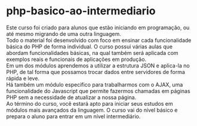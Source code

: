 # php-basico-ao-intermediario
 Este curso foi criado para alunos que estão iniciando em programação, ou até mesmo migrando de uma outra linguagem.  
Todo o material foi desenvolvido com foco em ensinar cada funcionalidade básica do PHP de forma individual. 
O curso possui várias aulas que abordam funcionalidades básicas, na qual também será aplicada com exemplos reais e funcionais de aplicações em produção.  
Em um dos módulos aprendemos a utilizar a estrutura JSON e aplica-la no PHP, de tal forma que possamos trocar dados entre servidores de forma rápida e leve.  
Há também um módulo especifico para trabalharmos com o AJAX, uma funcionalidade do Javascript que permite fazermos chamadas em páginas PHP sem a necessidade de atualizar a nossa página.  
Ao término do curso, você estará apto para iniciar seus estudos em módulos mais avançados da linguagem. 
O curso vai do nível básico e prepara o aluno para entrar em um nível intermediário.
